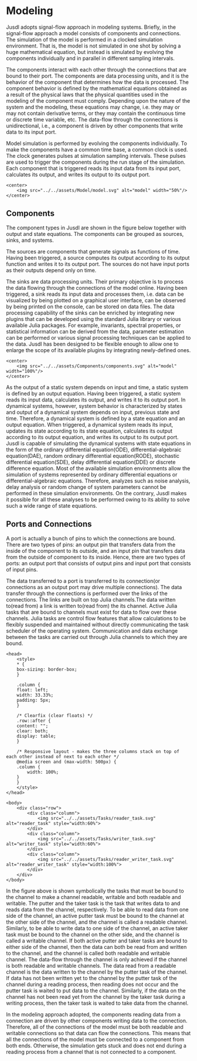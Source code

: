 # Modeling

Jusdl adopts signal-flow approach in modeling systems. Briefly, in the signal-flow approach a model consists of components and connections. The simulation of the model is performed in a clocked simulation environment. That is, the model is not simulated in one shot by solving a huge mathematical equation, but instead is simulated by evolving the components individually and in parallel in different sampling intervals.

The components interact with each other through the connections that are bound to their port. The components are data processing units, and it is the behavior of the component that determines how the data is processed. The component behavior is defined by the mathematical equations obtained as a result of the physical laws that the physical quantities used in the modeling of the component must comply. Depending upon the nature of the system and the modeling, these equations may change, i.e. they may or may not contain derivative terms, or they may contain the continuous time or discrete time variable, etc. The data-flow through the connections is unidirectional, i.e., a component is driven by other components that write data to its input port.

Model simulation is performed by evolving the components individually. To make the components have a common time base, a common clock is used. The clock generates pulses at simulation sampling intervals. These pulses are used to trigger the components during the run stage of the simulation. Each component that is triggered reads its input data from its input port, calculates its output, and writes its output to its output port.

```@raw html
<center>
    <img src="../../assets/Model/model.svg" alt="model" width="50%"/>
</center>
```

## Components 

The component types in Jusdl are shown in the figure below together with output and state equations. The components can be grouped as sources, sinks, and systems. 

The sources are components that generate signals as functions of time. Having been triggered, a source computes its output according to its output function and writes it to its output port. The sources do not have input ports as their outputs depend only on time. 

The sinks are data processing units. Their primary objective is to process the data flowing through the connections of the model online. Having been triggered, a sink reads its input data and processes them, i.e. data can be visualized by being plotted on a graphical user interface, can be observed by being printed on the console, can be stored on data files. The data processing capability of the sinks can be enriched by integrating new plugins that can be developed using the standard Julia library or various available Julia packages. For example, invariants, spectral properties, or statistical information can be derived from the data, parameter estimation can be performed or various signal processing techniques can be applied to the data. Jusdl has been designed to be flexible enough to allow one to enlarge the scope of its available plugins by integrating newly-defined ones.

```@raw html
<center>
    <img src="../../assets/Components/components.svg" alt="model" width="100%"/>
</center>
```

As the output of a static system depends on input and time, a static system is defined by an output equation. Having been triggered, a static system reads its input data, calculates its output, and writes it to its output port. In dynamical systems, however, system behavior is characterized by states and output of a dynamical system depends on input, previous state and time. Therefore, a dynamical system is defined by a state equation and an output equation. When triggered, a dynamical system reads its input, updates its state according to its state equation, calculates its output according to its output equation, and writes its output to its output port. Jusdl is capable of simulating the dynamical systems with state equations in the form of the ordinary differential equation(ODE), differential-algebraic equation(DAE), random ordinary differential equation(RODE), stochastic differential equation(SDE), delay differential equation(DDE) or discrete difference equation. Most of the available simulation environments allow the simulation of systems represented by ordinary differential equations or differential-algebraic equations. Therefore, analyzes such as noise analysis, delay analysis or random change of system parameters cannot be performed in these simulation environments. On the contrary, Jusdl makes it possible for all these analyses to be performed owing to its ability to solve such a wide range of state equations.

## Ports and Connections

A port is actually a bunch of pins to which the connections are bound. There are two types of pins:  an output pin that transfers data from the inside of the component to its outside, and an input pin that transfers data from the outside of component to its inside. Hence, there are two types of ports: an output port that consists of output pins and input port that consists of input pins. 

The data transferred to a port is transferred to its connection(or connections as an output port may drive multiple connections). The data transfer through the connections is performed over the links of the connections. The links are built on top Julia channels.The data written to(read from) a link is written to(read from) the its channel. Active Julia tasks that are bound to channels must exist for data to flow over these channels. Julia tasks are control flow features that allow calculations to be flexibly suspended and maintained without directly communicating the task scheduler of the operating system. Communication and data exchange between the tasks are carried out through Julia channels to which they are bound.

```@raw html
<head>
    <style>
    * {
    box-sizing: border-box;
    }

    .column {
    float: left;
    width: 33.33%;
    padding: 5px;
    }

    /* Clearfix (clear floats) */
    .row::after {
    content: "";
    clear: both;
    display: table;
    }

    /* Responsive layout - makes the three columns stack on top of each other instead of next to each other */
    @media screen and (max-width: 500px) {
    .column {
        width: 100%;
    }
    }
    </style>
</head>

<body>
    <div class="row">
        <div class="column">
            <img src="../../assets/Tasks/reader_task.svg" alt="reader_task" style="width:60%">
        </div>
        <div class="column">
            <img src="../../assets/Tasks/writer_task.svg" alt="writer_task" style="width:60%">
        </div>
        <div class="column">
            <img src="../../assets/Tasks/reader_writer_task.svg" alt="reader_writer_task" style="width:100%">
        </div>
    </div>
</body>
```

In the figure above is shown symbolically the tasks that must be bound to the channel to make a channel readable, writable and both readable and writable. The putter and the taker task is the task that writes data to and reads data from the channel, respectively. To be able to read data from one side of the channel, an active putter task must be bound to the channel at the other side of the channel, and the channel is called a readable channel. Similarly, to be able to write data to one side of the channel, an active taker task must be bound to the channel on the other side, and the channel is called a writable channel. If both active putter and taker tasks are bound to either side of the channel, then the data can both be read from and written to the channel, and the channel is called both readable and writable channel. The data-flow through the channel is only achieved if the channel is both readable and writable channels. The data read from a readable channel is the data written to the channel by the putter task of the channel. If data has not been written yet to the channel by the putter task of the channel during a reading process, then reading does not occur and the putter task is waited to put data to the channel. Similarly, if the data on the channel has not been read yet from the channel by the taker task during a writing process, then the taker task is waited to take data from the channel. 

In the modeling approach adopted, the components reading data from a connection are driven by other components writing data to the connection. Therefore, all of the connections of the model must be both readable and writable connections so that data can flow the connections. This means that all the connections of the model must be connected to a component from both ends. Otherwise, the simulation gets stuck and does not end during a reading process from a channel that is not connected to a component. 